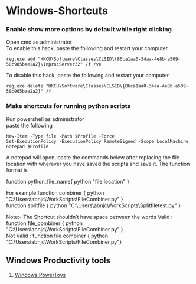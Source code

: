 # Windows-Shortcuts


### Enable show more options by default while right clicking
Open cmd as administrator <br>
To enable this hack, paste the following and restart your computer
```
reg.exe add "HKCU\Software\Classes\CLSID\{86ca1aa0-34aa-4e8b-a509-50c905bae2a2}\InprocServer32" /f /ve
```
To disable this hack, paste the following and restart your computer
```
reg.exe delete "HKCU\Software\Classes\CLSID\{86ca1aa0-34aa-4e8b-a509-50c905bae2a2}" /f
```


### Make shortcuts for running python scripts
Run powershell as administrator <br>
paste the following
```
New-Item -Type file -Path $Profile -Force
Set-ExecutionPolicy -ExecutionPolicy RemoteSigned -Scope LocalMachine
notepad $Profile
```


A notepad will open, paste the commands below after replacing the file location with wherever you have saved the scripts and save it.
The function format is

function python_file_name{ python "file location" }

For example
	function combiner { python "C:\Users\abnjc\WorkScripts\FileCombiner.py" }   
	function splitfile { python "C:\Users\abnjc\WorkScripts\Splitfiletest.py" } 

Note:- The Shortcut shouldn’t have space between the words
Valid : function file_combiner { python "C:\Users\abnjc\WorkScripts\FileCombiner.py" }   
Not Valid : function file combiner { python “C:\Users\abnjc\WorkScripts\FileCombiner.py"}

## Windows Productivity tools
1. [Windows PowerToys](https://apps.microsoft.com/store/detail/microsoft-powertoys/XP89DCGQ3K6VLD)




